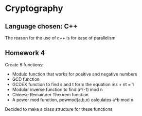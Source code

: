 # Cryptography

## Language chosen: C++
The reason for the use of c++ is for ease of parallelism

## Homework 4
Create 6 functions:
- Modulo function that works for positive and negative numbers
- GCD function
- GCDEX function to find s and t form the equation m*s + n*t = 1
- Modular inverse function to find a^(-1) mod n
- Chinese Remainder Theorem function
- A power mod function, powmod(a,b,n) calculates a^b mod n

Decided to make a class structure for these functions
